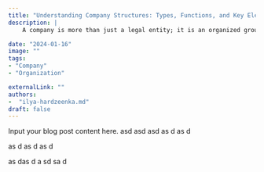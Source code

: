 ```yaml
---
title: "Understanding Company Structures: Types, Functions, and Key Elements"
description: |
    A company is more than just a legal entity; it is an organized group of people working towards a common set of goals. This blog post delves into different types of company structures—such as sole proprietorships, partnerships, corporations, and LLCs—and their unique characteristics. It also explores core functions like management, operations, marketing, finance, and human resources, highlighting how these elements come together to drive business success. By understanding the foundational structure of companies, readers will gain valuable insights into organizational dynamics and strategic growth.

date: "2024-01-16"
image: ""
tags:
- "Company"
- "Organization"

externalLink: ""
authors:
-  "ilya-hardzeenka.md"
draft: false
---
```

Input your blog post content here.
asd
asd
asd
as
d
as
d

as
d
as
d
as
d

as
das
d
a
sd
sa
d